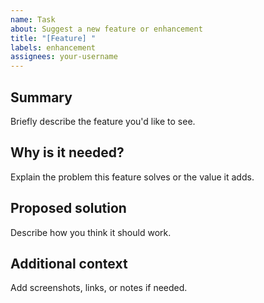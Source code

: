 ```yaml
---
name: Task
about: Suggest a new feature or enhancement
title: "[Feature] "
labels: enhancement
assignees: your-username
---
```


## Summary
Briefly describe the feature you'd like to see.

## Why is it needed?
Explain the problem this feature solves or the value it adds.

## Proposed solution
Describe how you think it should work.

## Additional context
Add screenshots, links, or notes if needed.
